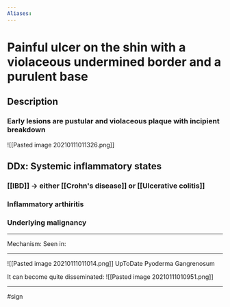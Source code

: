 ```yaml
---
Aliases:
---
```

# Painful ulcer on the shin with a violaceous undermined border and a purulent base
## Description
### Early lesions are pustular and violaceous plaque with incipient breakdown
![[Pasted image 20210111011326.png]]
## DDx: Systemic inflammatory states
### [[IBD]] -> either [[Crohn's disease]] or [[Ulcerative colitis]]
### Inflammatory arthiritis
### Underlying malignancy
---
Mechanism:
Seen in: 

---
![[Pasted image 20210111011014.png]]
UpToDate Pyoderma Gangrenosum 

It can become quite disseminated:
![[Pasted image 20210111010951.png]]

---
#sign 